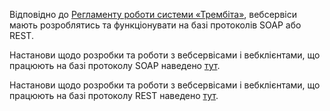 Відповідно до [Регламенту роботи системи «Трембіта»](https://portal.trembita.gov.ua/media/website-media/Регламент_Трембіта_v4.0.pdf), вебсервіси мають розроблятись та функціонувати на базі протоколів SOAP або REST.

Настанови щодо розробки та роботи з вебсервісами і вебклієнтами, що працюють на базі протоколу SOAP наведено [тут](https://github.com/nataLee-git/Services-development-for-Trembita-system/blob/ee742b51f352708ae075f3637203346445e85b1e/SOAP%20services%20development%20for%20Trembita%20system.md).

Настанови щодо розробки та роботи з вебсервісами і вебклієнтами, що працюють на базі протоколу REST наведено [тут](https://github.com/nataLee-git/Services-development-for-Trembita-system/blob/ee742b51f352708ae075f3637203346445e85b1e/REST%20services%20development%20for%20Trembita%20system.md).
